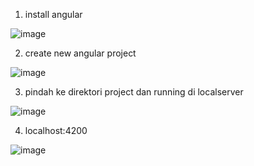 1.  install angular


![image](https://user-images.githubusercontent.com/108667319/192499906-a55728d5-f1b5-451e-b841-763c5c1e0d70.png)


2. create new angular project


![image](https://user-images.githubusercontent.com/108667319/192500040-08588c17-ab23-4d64-869d-ad3fdff90453.png)


3. pindah ke direktori project dan running di localserver


![image](https://user-images.githubusercontent.com/108667319/192500210-99b3be39-a651-4121-ab25-02a0478ffb8d.png)



4. localhost:4200


![image](https://user-images.githubusercontent.com/108667319/192500307-24758bbc-d77b-4161-83ec-b7a4bf654df6.png)


